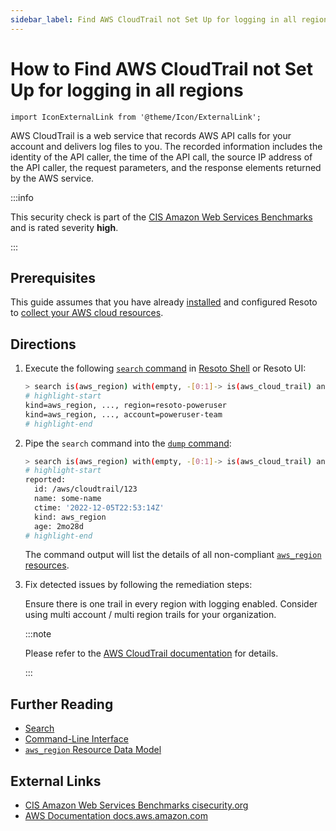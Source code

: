```yaml
---
sidebar_label: Find AWS CloudTrail not Set Up for logging in all regions
---
```


# How to Find AWS CloudTrail not Set Up for logging in all regions

```mdx-code-block
import IconExternalLink from '@theme/Icon/ExternalLink';
```

AWS CloudTrail is a web service that records AWS API calls for your account and delivers log files to you. The recorded information includes the identity of the API caller, the time of the API call, the source IP address of the API caller, the request parameters, and the response elements returned by the AWS service.

:::info

This security check is part of the [CIS Amazon Web Services Benchmarks](https://cisecurity.org/benchmark/amazon_web_services) and is rated severity **high**.

:::

## Prerequisites

This guide assumes that you have already [installed](../../../getting-started/install-resoto/index.md) and configured Resoto to [collect your AWS cloud resources](../../../getting-started/configure-resoto/aws.md).

## Directions

1. Execute the following [`search` command](../../../reference/cli/search-commands/search.md) in [Resoto Shell](../../../reference/components/shell.md) or Resoto UI:

   ```bash
   > search is(aws_region) with(empty, -[0:1]-> is(aws_cloud_trail) and trail_status.is_logging==true)
   # highlight-start
   ​kind=aws_region, ..., region=resoto-poweruser
   ​kind=aws_region, ..., account=poweruser-team
   # highlight-end
   ```

2. Pipe the `search` command into the [`dump` command](../../../reference/cli/format-commands/dump.md):

   ```bash
   > search is(aws_region) with(empty, -[0:1]-> is(aws_cloud_trail) and trail_status.is_logging==true) | dump
   # highlight-start
   ​reported:
   ​  id: /aws/cloudtrail/123
   ​  name: some-name
   ​  ctime: '2022-12-05T22:53:14Z'
   ​  kind: aws_region
   ​  age: 2mo28d
   # highlight-end
   ```

   The command output will list the details of all non-compliant [`aws_region` resources](../../../reference/data-models/aws/index.md#aws_region).

3. Fix detected issues by following the remediation steps:

   Ensure there is one trail in every region with logging enabled. Consider using multi account / multi region trails for your organization.

   :::note

   Please refer to the [AWS CloudTrail documentation](https://docs.aws.amazon.com/awscloudtrail/latest/userguide/cloudtrailconcepts.html#cloudtrail-concepts-management-events) for details.

   :::

## Further Reading

- [Search](../../../reference/search/index.md)
- [Command-Line Interface](../../../reference/cli/index.md)
- [`aws_region` Resource Data Model](../../../reference/data-models/aws/index.md#aws_region)

## External Links

- [CIS Amazon Web Services Benchmarks <span class="badge badge--secondary">cisecurity.org <IconExternalLink width="10" height="10" /></span>](https://cisecurity.org/benchmark/amazon_web_services)
- [AWS Documentation <span class="badge badge--secondary">docs.aws.amazon.com <IconExternalLink width="10" height="10" /></span>](https://docs.aws.amazon.com/awscloudtrail/latest/userguide/cloudtrailconcepts.html#cloudtrail-concepts-management-events)
